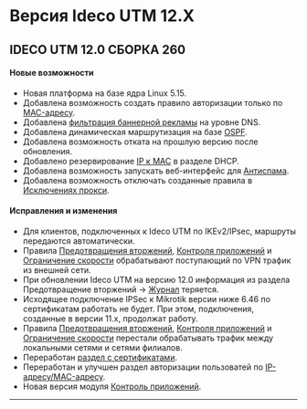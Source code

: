 # Версия Ideco UTM 12.X

## **IDECO UTM 12.0 СБОРКА 260**


#### Новые возможности

* Новая платформа на базе ядра Linux 5.15.
* Добавлена возможность создать правило авторизации только по [MAC-адресу](/settings/users/authorization/IP-and-MAC-authorization/mac.md).
* Добавлена [фильтрация баннерной рекламы](../settings/services/nextdns.md) на уровне DNS. 
* Добавлена динамическая маршрутизация на базе [OSPF](../settings/services/ospf.md). 
* Добавлена возможность отката на прошлую версию после обновления.
* Добавлено резервирование [IP к MAC](../settings/services/dhcp.md#nastroika-dhcp-servera-s-privyazkoi-ip-k-mac) в разделе DHCP.
* Добавлена возможность запускать веб-интерфейс для [Антиспама](../settings/access-rules/antivirus.md).
* Добавлена возможность отключать созданные правила в [Исключениях прокси](../settings/services/proxy/exclusions.md).
  
  
#### Исправления и изменения

* Для клиентов, подключенных к Ideco UTM по IKEv2/IPsec, маршруты передаются автоматически.
* Правила [Предотвращения вторжений](../settings/access-rules/ips.md), [Контроля приложений](../settings/access-rules/application-control.md) и [Ограничение скорости](../settings/access-rules/shaper.md) обрабатывают поступающий по VPN трафик из внешней сети.
* При обновлении Ideco UTM на версию 12.0 информация из раздела Предотвращение вторжений -> [Журнал](../settings/access-rules/ips.md#zhurnal) теряется.
* Исходящее подключение IPSec к Mikrotik версии ниже 6.46 по сертификатам работать не будет. При этом, подключения, созданные в версии 11.х, продолжат работу.
* Правила [Предотвращения вторжений](../settings/access-rules/ips.md), [Контроля приложений](../settings/access-rules/application-control.md) и [Ограничение скорости](../settings/access-rules/shaper.md) перестали обрабатывать трафик между локальными сетями и сетями филиалов. 
* Переработан [раздел с сертификатами](../settings/services/certificates/README.md). 
* Переработан и улучшен раздел авторизации пользоватей по [IP-адресу/MAC-адресу](../settings/users/authorization/IP-and-MAC-authorization/README.md).
* Новая версия модуля [Контроль приложений](../settings/access-rules/application-control.md).
***